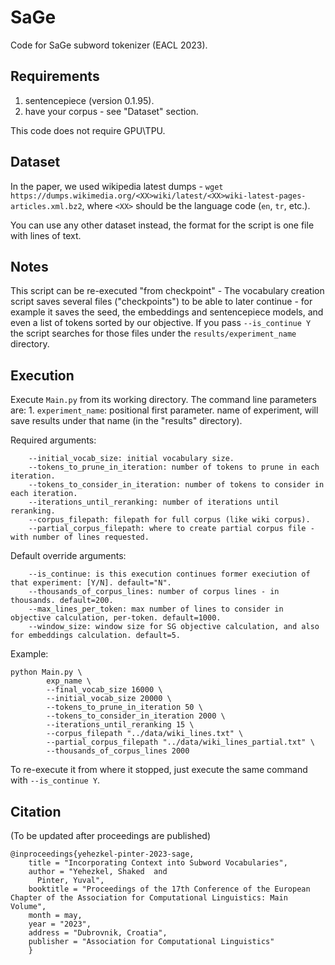 # SaGe
Code for SaGe subword tokenizer (EACL 2023).




## Requirements
1. sentencepiece (version 0.1.95).
2. have your corpus - see "Dataset" section.

This code does not require GPU\TPU.

## Dataset
In the paper, we used wikipedia latest dumps - `wget https://dumps.wikimedia.org/<XX>wiki/latest/<XX>wiki-latest-pages-articles.xml.bz2`, where `<XX>` should be the language code (`en`, `tr`, etc.).

You can use any other dataset instead, the format for the script is one file with lines of text.

## Notes
This script can be re-executed "from checkpoint" -
The vocabulary creation script saves several files ("checkpoints") to be able to later continue - for example it saves the seed, the embeddings and sentencepiece models, and even a list of tokens sorted by our objective.
If you pass `--is_continue Y` the script searches for those files under the `results/experiment_name` directory.

## Execution
Execute `Main.py` from its working directory.
The command line parameters are:
	1. `experiment_name`: positional first parameter. name of experiment, will save results under that name (in the "results" directory).

Required arguments:
```	--final_vocab_size: final vocabulary size.
	--initial_vocab_size: initial vocabulary size.
	--tokens_to_prune_in_iteration: number of tokens to prune in each iteration.
	--tokens_to_consider_in_iteration: number of tokens to consider in each iteration.
	--iterations_until_reranking: number of iterations until reranking.
	--corpus_filepath: filepath for full corpus (like wiki corpus).
	--partial_corpus_filepath: where to create partial corpus file - with number of lines requested.
```
	
Default override arguments:
```
	--is_continue: is this execution continues former execiution of that experiment: [Y/N]. default="N".
	--thousands_of_corpus_lines: number of corpus lines - in thousands. default=200.
	--max_lines_per_token: max number of lines to consider in objective calculation, per-token. default=1000.
	--window_size: window size for SG objective calculation, and also for embeddings calculation. default=5.
```

Example:
```    
python Main.py \
        exp_name \
        --final_vocab_size 16000 \
        --initial_vocab_size 20000 \
        --tokens_to_prune_in_iteration 50 \
        --tokens_to_consider_in_iteration 2000 \
        --iterations_until_reranking 15 \
        --corpus_filepath "../data/wiki_lines.txt" \
        --partial_corpus_filepath "../data/wiki_lines_partial.txt" \
        --thousands_of_corpus_lines 2000
```

To re-execute it from where it stopped, just execute the same command with `--is_continue Y`.

## Citation
(To be updated after proceedings are published)
```
@inproceedings{yehezkel-pinter-2023-sage,
    title = "Incorporating Context into Subword Vocabularies",
    author = "Yehezkel, Shaked  and
      Pinter, Yuval",
    booktitle = "Proceedings of the 17th Conference of the European Chapter of the Association for Computational Linguistics: Main Volume",
    month = may,
    year = "2023",
    address = "Dubrovnik, Croatia",
    publisher = "Association for Computational Linguistics"
    }
```
